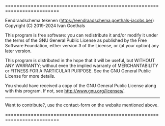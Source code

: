 =========================================================================

  Eendraadschema tekenen (https://eendraadschema.goethals-jacobs.be/)
  Copyright (C) 2019-2024 Ivan Goethals

  This program is free software: you can redistribute it and/or modify
  it under the terms of the GNU General Public License as published by
  the Free Software Foundation, either version 3 of the License, or
  (at your option) any later version.

  This program is distributed in the hope that it will be useful,
  but WITHOUT ANY WARRANTY; without even the implied warranty of
  MERCHANTABILITY or FITNESS FOR A PARTICULAR PURPOSE.  See the
  GNU General Public License for more details.

  You should have received a copy of the GNU General Public License
  along with this program.  If not, see <http://www.gnu.org/licenses/>.

-------------------------------------------------------------------------

  Want to contribute?, use the contact-form on the website mentioned
  above.

=========================================================================
